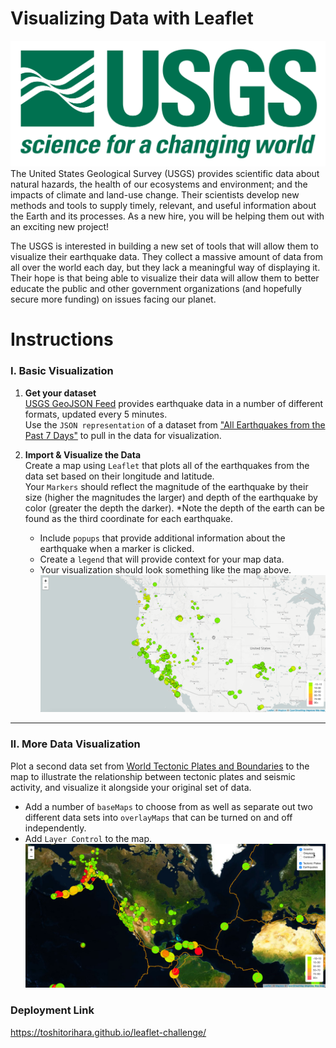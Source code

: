 # Visualizing Data with Leaflet
![Image](Images/1-Logo.png)
The United States Geological Survey (USGS) provides scientific data about natural hazards, the health of our ecosystems and environment; and the impacts of climate and land-use change. Their scientists develop new methods and tools to supply timely, relevant, and useful information about the Earth and its processes. As a new hire, you will be helping them out with an exciting new project!

The USGS is interested in building a new set of tools that will allow them to visualize their earthquake data. They collect a massive amount of data from all over the world each day, but they lack a meaningful way of displaying it. Their hope is that being able to visualize their data will allow them to better educate the public and other government organizations (and hopefully secure more funding) on issues facing our planet.

# Instructions
### I. Basic Visualization
1. **Get your dataset** <br>
[USGS GeoJSON Feed](http://earthquake.usgs.gov/earthquakes/feed/v1.0/geojson.php) provides earthquake data in a number of different formats, updated every 5 minutes. <br>
Use the `JSON representation` of a dataset from ["All Earthquakes from the Past 7 Days"](https://earthquake.usgs.gov/earthquakes/feed/v1.0/summary/all_week.geojson) to pull in the data for visualization.

2. **Import & Visualize the Data** <br>
Create a map using `Leaflet` that plots all of the earthquakes from the data set based on their longitude and latitude. <br>
Your `Markers` should reflect the magnitude of the earthquake by their size (higher the magnitudes the larger) and depth of the earthquake by color (greater the depth the darker). *Note the depth of the earth can be found as the third coordinate for each earthquake.
   * Include `popups` that provide additional information about the earthquake when a marker is clicked.
   * Create a `legend` that will provide context for your map data.
   * Your visualization should look something like the map above.   
![2-Data](Images/2-BasicMap.png)
- - -
### II. More Data Visualization
Plot a second data set from [World Tectonic Plates and Boundaries](https://github.com/fraxen/tectonicplates) to the map to illustrate the relationship between tectonic plates and seismic activity, and visualize it alongside your original set of data. 
   * Add a number of `baseMaps` to choose from as well as separate out two different data sets into `overlayMaps` that can be turned on and off independently.
   * Add `Layer Control` to the map.
![5-Advanced](Images/5-Advanced.png)

### Deployment Link
https://toshitorihara.github.io/leaflet-challenge/
